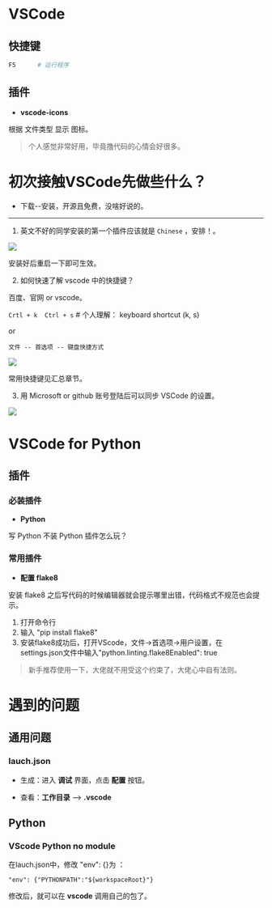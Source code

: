 # VSCode
## 快捷键

```python
F5		# 运行程序
```
## 插件

- __vscode-icons__

根据 文件类型 显示 图标。

> 个人感觉非常好用，毕竟撸代码的心情会好很多。

# 初次接触VSCode先做些什么？

- 下载--安装，开源且免费，没啥好说的。

---

1. 英文不好的同学安装的第一个插件应该就是 `Chinese` ，安排！。

![](https://i.loli.net/2021/06/11/JDx67bpEdo2I4nm.png)

安装好后重启一下即可生效。

2. 如何快速了解 vscode 中的快捷键？

百度、官网 or vscode。

`Crtl + k  Ctrl + s`	# 个人理解： keyboard shortcut (k, s)

or

`文件 -- 首选项 -- 键盘快捷方式`

![](https://i.loli.net/2021/06/11/Q8KE63dwZpMaVHk.png)

常用快捷键见汇总章节。

3. 用 Microsoft or github 账号登陆后可以同步 VSCode 的设置。

![](https://i.loli.net/2021/06/11/XEPx4kwbS8lQdYI.png)

# VSCode for Python

## 插件

### 必装插件

- __Python__

写 Python 不装 Python 插件怎么玩？

### 常用插件

- __配置 flake8__

安装 flake8 之后写代码的时候编辑器就会提示哪里出错，代码格式不规范也会提示。

1. 打开命令行
2. 输入 "pip install flake8"
3. 安装flake8成功后，打开VScode，文件->首选项->用户设置，在settings.json文件中输入"python.linting.flake8Enabled": true

> 新手推荐使用一下，大佬就不用受这个约束了，大佬心中自有法则。

# 遇到的问题

## 通用问题

### lauch.json

- 生成：进入 __调试__ 界面，点击 __配置__ 按钮。

- 查看：__工作目录__ --> __.vscode__

## Python

### VScode Python no module

在lauch.json中，修改 "env": {}为 ：

`"env": {"PYTHONPATH":"${workspaceRoot}"}`

修改后，就可以在 __vscode__ 调用自己的包了。